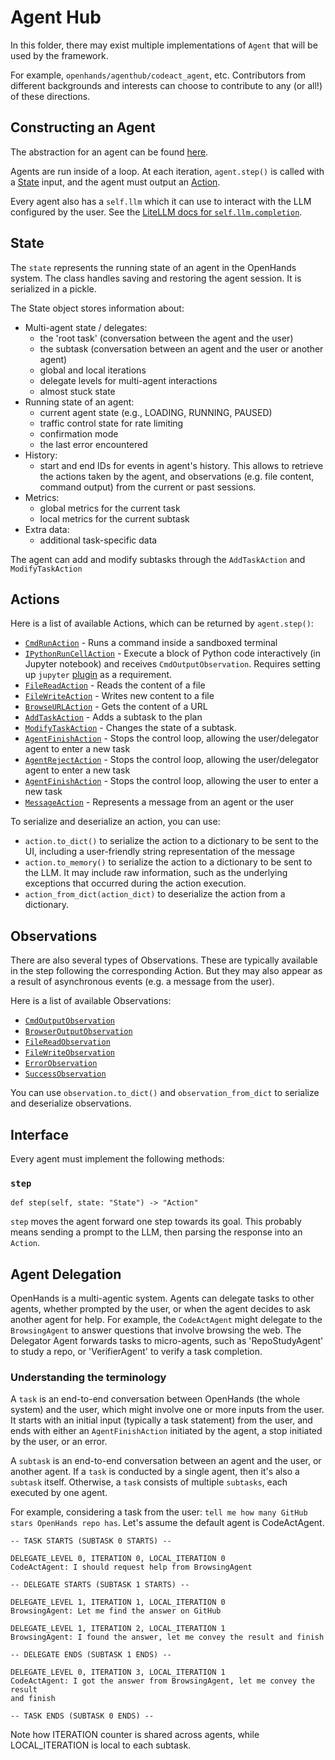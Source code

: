 # Agent Hub

In this folder, there may exist multiple implementations of `Agent` that will be used by the framework.

For example, `openhands/agenthub/codeact_agent`, etc.
Contributors from different backgrounds and interests can choose to contribute to any (or all!) of these directions.

## Constructing an Agent

The abstraction for an agent can be found [here](../openhands/controller/agent.py).

Agents are run inside of a loop. At each iteration, `agent.step()` is called with a
[State](../openhands/controller/state/state.py) input, and the agent must output an [Action](../openhands/events/action).

Every agent also has a `self.llm` which it can use to interact with the LLM configured by the user.
See the [LiteLLM docs for `self.llm.completion`](https://docs.litellm.ai/docs/completion).

## State

The `state` represents the running state of an agent in the OpenHands system. The class handles saving and restoring the agent session. It is serialized in a pickle.

The State object stores information about:

* Multi-agent state / delegates:
  * the 'root task' (conversation between the agent and the user)
  * the subtask (conversation between an agent and the user or another agent)
  * global and local iterations
  * delegate levels for multi-agent interactions
  * almost stuck state
* Running state of an agent:
  * current agent state (e.g., LOADING, RUNNING, PAUSED)
  * traffic control state for rate limiting
  * confirmation mode
  * the last error encountered
* History:
  * start and end IDs for events in agent's history. This allows to retrieve the actions taken by the agent, and observations (e.g. file content, command output) from the current or past sessions.
* Metrics:
  * global metrics for the current task
  * local metrics for the current subtask
* Extra data:
  * additional task-specific data

The agent can add and modify subtasks through the `AddTaskAction` and `ModifyTaskAction`

## Actions

Here is a list of available Actions, which can be returned by `agent.step()`:

- [`CmdRunAction`](../openhands/events/action/commands.py) - Runs a command inside a sandboxed terminal
- [`IPythonRunCellAction`](../openhands/events/action/commands.py) - Execute a block of Python code interactively (in Jupyter notebook) and receives `CmdOutputObservation`. Requires setting up `jupyter` [plugin](../openhands/runtime/plugins) as a requirement.
- [`FileReadAction`](../openhands/events/action/files.py) - Reads the content of a file
- [`FileWriteAction`](../openhands/events/action/files.py) - Writes new content to a file
- [`BrowseURLAction`](../openhands/events/action/browse.py) - Gets the content of a URL
- [`AddTaskAction`](../openhands/events/action/tasks.py) - Adds a subtask to the plan
- [`ModifyTaskAction`](../openhands/events/action/tasks.py) - Changes the state of a subtask.
- [`AgentFinishAction`](../openhands/events/action/agent.py) - Stops the control loop, allowing the user/delegator agent to enter a new task
- [`AgentRejectAction`](../openhands/events/action/agent.py) - Stops the control loop, allowing the user/delegator agent to enter a new task
- [`AgentFinishAction`](../openhands/events/action/agent.py) - Stops the control loop, allowing the user to enter a new task
- [`MessageAction`](../openhands/events/action/message.py) - Represents a message from an agent or the user

To serialize and deserialize an action, you can use:
- `action.to_dict()` to serialize the action to a dictionary to be sent to the UI, including a user-friendly string representation of the message
- `action.to_memory()` to serialize the action to a dictionary to be sent to the LLM. It may include raw information, such as the underlying exceptions that occurred during the action execution.
- `action_from_dict(action_dict)` to deserialize the action from a dictionary.

## Observations

There are also several types of Observations. These are typically available in the step following the corresponding Action.
But they may also appear as a result of asynchronous events (e.g. a message from the user).

Here is a list of available Observations:

- [`CmdOutputObservation`](../openhands/events/observation/commands.py)
- [`BrowserOutputObservation`](../openhands/events/observation/browse.py)
- [`FileReadObservation`](../openhands/events/observation/files.py)
- [`FileWriteObservation`](../openhands/events/observation/files.py)
- [`ErrorObservation`](../openhands/events/observation/error.py)
- [`SuccessObservation`](../openhands/events/observation/success.py)

You can use `observation.to_dict()` and `observation_from_dict` to serialize and deserialize observations.

## Interface

Every agent must implement the following methods:

### `step`

```
def step(self, state: "State") -> "Action"
```

`step` moves the agent forward one step towards its goal. This probably means
sending a prompt to the LLM, then parsing the response into an `Action`.

## Agent Delegation

OpenHands is a multi-agentic system. Agents can delegate tasks to other agents, whether
prompted by the user, or when the agent decides to ask another agent for help. For example,
the `CodeActAgent` might delegate to the `BrowsingAgent` to answer questions that involve browsing
the web. The Delegator Agent forwards tasks to micro-agents, such as 'RepoStudyAgent' to study a repo,
or 'VerifierAgent' to verify a task completion.

### Understanding the terminology

A `task` is an end-to-end conversation between OpenHands (the whole system) and the user,
which might involve one or more inputs from the user. It starts with an initial input
(typically a task statement) from the user, and ends with either an `AgentFinishAction`
initiated by the agent, a stop initiated by the user, or an error.

A `subtask` is an end-to-end conversation between an agent and the user, or
another agent. If a `task` is conducted by a single agent, then it's also a `subtask`
itself. Otherwise, a `task` consists of multiple `subtasks`, each executed by
one agent.

For example, considering a task from the user: `tell me how many GitHub stars
OpenHands repo has`. Let's assume the default agent is CodeActAgent.

```
-- TASK STARTS (SUBTASK 0 STARTS) --

DELEGATE_LEVEL 0, ITERATION 0, LOCAL_ITERATION 0
CodeActAgent: I should request help from BrowsingAgent

-- DELEGATE STARTS (SUBTASK 1 STARTS) --

DELEGATE_LEVEL 1, ITERATION 1, LOCAL_ITERATION 0
BrowsingAgent: Let me find the answer on GitHub

DELEGATE_LEVEL 1, ITERATION 2, LOCAL_ITERATION 1
BrowsingAgent: I found the answer, let me convey the result and finish

-- DELEGATE ENDS (SUBTASK 1 ENDS) --

DELEGATE_LEVEL 0, ITERATION 3, LOCAL_ITERATION 1
CodeActAgent: I got the answer from BrowsingAgent, let me convey the result
and finish

-- TASK ENDS (SUBTASK 0 ENDS) --
```

Note how ITERATION counter is shared across agents, while LOCAL_ITERATION
is local to each subtask.
